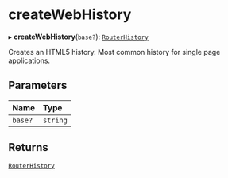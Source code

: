 # createWebHistory

▸ **createWebHistory**(`base?`): [`RouterHistory`](../interfaces/RouterHistory.md)

Creates an HTML5 history. Most common history for single page applications.

## Parameters

| Name | Type |
| :------ | :------ |
| `base?` | `string` |

## Returns

[`RouterHistory`](../interfaces/RouterHistory.md)